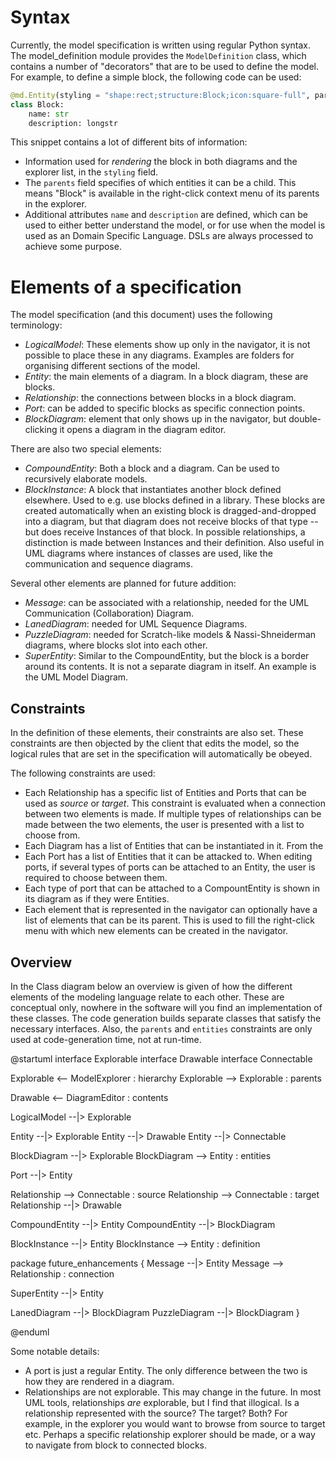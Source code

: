 


# Syntax

Currently, the model specification is written using regular Python syntax.
The model_definition module provides the `ModelDefinition` class, which contains a number of "decorators"
that are to be used to define the model. For example, to define a simple block, the following code can be used:

```python
@md.Entity(styling = "shape:rect;structure:Block;icon:square-full", parents=[Self, StructuralModel])
class Block:
    name: str
    description: longstr
```

This snippet contains a lot of different bits of information:

* Information used for *rendering* the block in both diagrams and the explorer list, in the `styling` field.
* The `parents` field specifies of which entities it can be a child. 
  This means "Block" is available in the right-click context menu of its parents in the explorer.
* Additional attributes `name` and `description` are defined, which can be used to either better understand the model, or for use when
  the model is used as an Domain Specific Language. DSLs are always processed to achieve some purpose.

# Elements of a specification

The model specification (and this document) uses the following terminology:

* *LogicalModel*: These elements show up only in the navigator, it is not possible to place these in any diagrams.
  Examples are folders for organising different sections of the model.
* *Entity*: the main elements of a diagram. In a block diagram, these are blocks.
* *Relationship*: the connections between blocks in a block diagram.
* *Port*: can be added to specific blocks as specific connection points.
* *BlockDiagram*: element that only shows up in the navigator, but double-clicking it opens a diagram in the diagram editor.

There are also two special elements:
* *CompoundEntity*: Both a block and a diagram. Can be used to recursively elaborate models.
* *BlockInstance*: A block that instantiates another block defined elsewhere. Used to e.g. use blocks defined in a library.
  These blocks are created automatically when an existing block is dragged-and-dropped into a diagram, but that diagram
  does not receive blocks of that type -- but does receive Instances of that block.
  In possible relationships, a distinction is made between Instances and their definition.
  Also useful in UML diagrams where instances of classes are used, like the communication and sequence diagrams.

Several other elements are planned for future addition:
* *Message*: can be associated with a relationship, needed for the UML Communication (Collaboration) Diagram.
* *LanedDiagram*: needed for UML Sequence Diagrams.
* *PuzzleDiagram*: needed for Scratch-like models & Nassi-Shneiderman diagrams, where blocks slot into each other.
* *SuperEntity*: Similar to the CompoundEntity, but the block is a border around its contents. It is not a separate
  diagram in itself. An example is the UML Model Diagram.

## Constraints
In the definition of these elements, their constraints are also set.
These constraints are then objected by the client that edits the model, so the logical rules that are set in the
specification will automatically be obeyed.

The following constraints are used:
* Each Relationship has a specific list of Entities and Ports that can be used as *source* or *target*. This constraint
  is evaluated when a connection between two elements is made. If multiple types of relationships can be made
  between the two elements, the user is presented with a list to choose from.
* Each Diagram has a list of Entities that can be instantiated in it. From the 
* Each Port has a list of Entities that it can be attacked to. When editing ports, if several types of ports
  can be attached to an Entity, the user is required to choose between them.
* Each type of port that can be attached to a CompountEntity is shown in its diagram as if they were Entities.
* Each element that is represented in the navigator can optionally have a list of elements that can be its parent.
  This is used to fill the right-click menu with which new elements can be created in the navigator.

## Overview

In the Class diagram below an overview is given of how the different elements of the modeling language relate to each other.
These are conceptual only, nowhere in the software will you find an implementation of these classes.
The code generation builds separate classes that satisfy the necessary interfaces.
Also, the `parents` and `entities` constraints are only used at code-generation time, not at run-time.

@startuml
interface Explorable
interface Drawable
interface Connectable

Explorable <-- ModelExplorer : hierarchy
Explorable --> Explorable : parents

Drawable <-- DiagramEditor : contents

LogicalModel --|> Explorable

Entity --|> Explorable
Entity --|> Drawable
Entity --|> Connectable

BlockDiagram --|> Explorable
BlockDiagram --> Entity : entities

Port --|> Entity

Relationship --> Connectable : source
Relationship --> Connectable : target
Relationship --|> Drawable

CompoundEntity --|> Entity
CompoundEntity --|> BlockDiagram

BlockInstance --|> Entity
BlockInstance --> Entity : definition

package future_enhancements {
  Message --|> Entity
  Message --> Relationship : connection
  
  SuperEntity --|> Entity

  LanedDiagram --|> BlockDiagram
  PuzzleDiagram --|> BlockDiagram
}

@enduml


Some notable details:
* A port is just a regular Entity. The only difference between the two is how they are rendered in a diagram.
* Relationships are not explorable. This may change in the future. 
  In most UML tools, relationships *are* explorable, but I find that illogical.
  Is a relationship represented with the source? The target? Both?
  For example, in the explorer you would want to browse from source to target etc.
  Perhaps a specific relationship explorer should be made, or a way to navigate from block to connected blocks.

